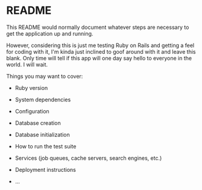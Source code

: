 # README

This README would normally document whatever steps are necessary to get the
application up and running.

However, considering this is just me testing Ruby on Rails and getting a feel for coding with it, I'm kinda just inclined to goof around with it and leave this blank. Only time will tell if this app will one day say hello to everyone in the world. I will wait.

Things you may want to cover:

* Ruby version

* System dependencies

* Configuration

* Database creation

* Database initialization

* How to run the test suite

* Services (job queues, cache servers, search engines, etc.)

* Deployment instructions

* ...
